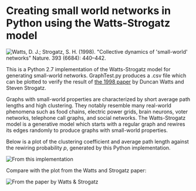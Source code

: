 # Creating small world networks in Python using the Watts-Strogatz model
![Watts, D. J.; Strogatz, S. H. (1998). "Collective dynamics of 'small-world' networks" Nature. 393 (6684): 440–442.](https://github.com/sleepokay/watts-strogatz/blob/master/media/intro.png)

This is a Python 2.7 implementation of the Watts-Strogatz model for generating small-world networks. GraphTest.py produces a .csv file which can be plotted to verify the result of [the 1998 paper](https://github.com/sleepokay/watts-strogatz/blob/master/references/watts%20%26%20strogatz%20-%20collective%20dynamics%20of%20small-world%20networks.pdf) by Duncan Watts and Steven Strogatz.

Graphs with small-world properties are characterized by short average path lengths and high clustering. They notably resemble many real-world phenomena such as food chains, electric power grids, brain neurons, voter networks, telephone call graphs, and social networks. The Watts-Strogatz model is a generative model which starts with a regular graph and rewires its edges randomly to produce graphs with small-world properties.

Below is a plot of the clustering coefficient and average path length against the rewiring probability _p_, generated by this Python implementation.

![From this implementation](https://github.com/sleepokay/watts-strogatz/blob/master/media/plot.png)


Compare with the plot from the Watts and Strogatz paper:

![From the paper by Watts & Strogatz](https://github.com/sleepokay/watts-strogatz/blob/master/media/ws.png)
